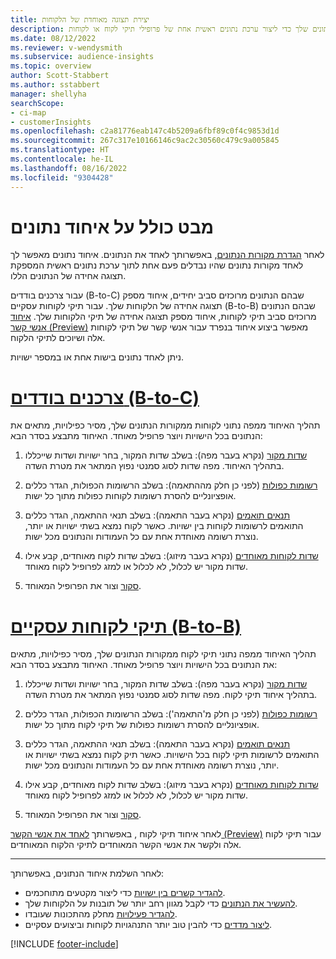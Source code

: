 ```yaml
---
title: יצירת תצוגה מאוחדת של הלקוחות
description: בצע את תהליך איחוד הנתונים עם הנתונים שלך כדי ליצור ערכת נתונים ראשית אחת של פרופילי תיקי לקוח או לקוחות.
ms.date: 08/12/2022
ms.reviewer: v-wendysmith
ms.subservice: audience-insights
ms.topic: overview
author: Scott-Stabbert
ms.author: sstabbert
manager: shellyha
searchScope:
- ci-map
- customerInsights
ms.openlocfilehash: c2a81776eab147c4b5209a6fbf89c0f4c9853d1d
ms.sourcegitcommit: 267c317e10166146c9ac2c30560c479c9a005845
ms.translationtype: HT
ms.contentlocale: he-IL
ms.lasthandoff: 08/16/2022
ms.locfileid: "9304428"
---
```

# <a name="data-unification-overview"></a>מבט כולל על איחוד נתונים

לאחר [הגדרת מקורות הנתונים](data-sources.md), באפשרותך לאחד את הנתונים. איחוד נתונים מאפשר לך לאחד מקורות נתונים שהיו נבדלים פעם אחת לתוך ערכת נתונים ראשית המספקת תצוגה אחידה של הנתונים הללו.

עבור צרכנים בודדים (B-to-C) שבהם הנתונים מרוכזים סביב יחידים, איחוד מספק תצוגה אחידה של הלקוחות שלך. עבור תיקי לקוחות עסקיים (B-to-B) שבהם הנתונים מרוכזים סביב תיקי לקוחות, איחוד מספק תצוגה אחידה של תיקי הלקוחות שלך. [איחוד אנשי קשר (Preview)](data-unification-contacts.md) מאפשר ביצוע איחוד בנפרד עבור אנשי קשר של תיקי לקוחות אלה ושיוכים לתיקי הלקוח.

ניתן לאחד נתונים בישות אחת או במספר ישויות.

# <a name="individual-consumers-b-to-c"></a>[צרכנים בודדים (B-to-C)](#tab/b2c)

תהליך האיחוד ממפה נתוני לקוחות ממקורות הנתונים שלך, מסיר כפילויות, מתאים את הנתונים בכל הישויות ויוצר פרופיל מאוחד. האיחוד מתבצע בסדר הבא:

1. [שדות מקור](map-entities.md) (נקרא בעבר מפה): בשלב שדות המקור, בחר ישויות ושדות שייכללו בתהליך האיחוד. מפה שדות לסוג סמנטי נפוץ המתאר את מטרת השדה.

1. [רשומות כפולות](remove-duplicates.md) (לפני כן חלק מההתאמה): בשלב הרשומות הכפולות, הגדר כללים אופציונליים להסרת רשומות לקוחות כפולות מתוך כל ישות.

1. [תנאים תואמים](match-entities.md) (נקרא בעבר התאמה): בשלב תנאי ההתאמה, הגדר כללים התואמים לרשומות לקוחות בין ישויות. כאשר לקוח נמצא בשתי ישויות או יותר, נוצרת רשומה מאוחדת אחת עם כל העמודות והנתונים מכל ישות.

1. [שדות לקוחות מאוחדים](merge-entities.md) (נקרא בעבר מיזוג): בשלב שדות לקוח מאוחדים, קבע אילו שדות מקור יש לכלול, לא לכלול או למזג לפרופיל לקוח מאוחד.  

1. [סקור](review-unification.md) וצור את הפרופיל המאוחד.

# <a name="business-accounts-b-to-b"></a>[תיקי לקוחות עסקיים (B-to-B)](#tab/b2b)

תהליך האיחוד ממפה נתוני תיקי לקוח ממקורות הנתונים שלך, מסיר כפילויות, מתאים את הנתונים בכל הישויות ויוצר פרופיל מאוחד. האיחוד מתבצע בסדר הבא:

1. [שדות מקור](map-entities.md) (נקרא בעבר מפה): בשלב שדות המקור, בחר ישויות ושדות שייכללו בתהליך איחוד תיקי לקוח. מפה שדות לסוג סמנטי נפוץ המתאר את מטרת השדה.

1. [רשומות כפולות](remove-duplicates.md) (לפני כן חלק מ'התאמה'): בשלב הרשומות הכפולות, הגדר כללים אופציונליים להסרת רשומות כפולות של תיקי לקוח מתוך כל ישות.

1. [תנאים תואמים](match-entities.md) (נקרא בעבר התאמה): בשלב תנאי ההתאמה, הגדר כללים התואמים לרשומות תיקי לקוח בכל הישויות. כאשר תיק לקוח נמצא בשתי ישויות או יותר, נוצרת רשומה מאוחדת אחת עם כל העמודות והנתונים מכל ישות.

1. [שדות לקוחות מאוחדים](merge-entities.md) (נקרא בעבר מיזוג): בשלב שדות לקוח מאוחדים, קבע אילו שדות מקור יש לכלול, לא לכלול או למזג לפרופיל לקוח מאוחד.  

1. [סקור](review-unification.md) וצור את הפרופיל המאוחד.

לאחר איחוד תיקי לקוח , באפשרותך [לאחד את אנשי הקשר (Preview)](data-unification-contacts.md) עבור תיקי לקוח אלה ולקשר את אנשי הקשר המאוחדים לתיקי הלקוח המאוחדים.

---

לאחר השלמת איחוד הנתונים, באפשרותך:

- [להגדיר קשרים בין ישויות](relationships.md) כדי ליצור מקטעים מתוחכמים.
- [להעשיר את הנתונים](enrichment-hub.md) כדי לקבל מגוון רחב יותר של תובנות על הלקוחות שלך.
- [להגדיר פעילויות](activities.md) מחלק מהתכונות שעובדו.
- [ליצור מדדים](measures.md) כדי להבין טוב יותר התנהגויות לקוחות וביצועים עסקיים.

[!INCLUDE [footer-include](includes/footer-banner.md)]
